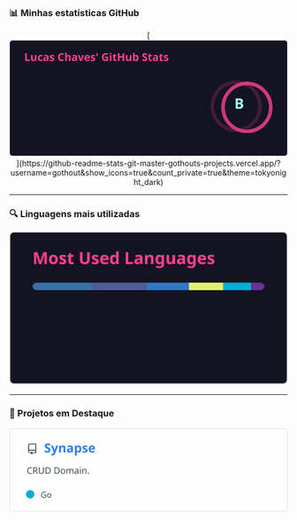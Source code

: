 ### 📊 Minhas estatísticas GitHub

<p align="center">
  [<img src="https://raw.githubusercontent.com/gothout/gothout/main/estatisticas.svg" alt="Estatísticas do Lucas" />](https://github-readme-stats-git-master-gothouts-projects.vercel.app/?username=gothout&show_icons=true&count_private=true&theme=tokyonight_dark)
</p>

---

### 🔍 Linguagens mais utilizadas

<p align="center">
  <img src="https://raw.githubusercontent.com/gothout/gothout/main/linguagens-usadas.svg" alt="Linguagens usadas" />
</p>

---

### 📌 Projetos em Destaque

<p align="center">
  <img src="https://raw.githubusercontent.com/gothout/gothout/main/synapse.svg" alt="Synapse" />
</p>
